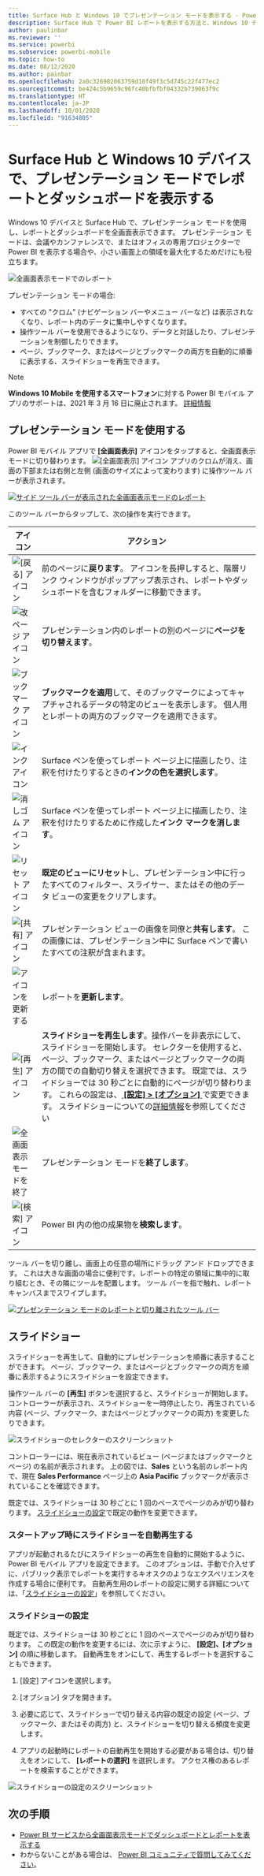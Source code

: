 ```yaml
---
title: Surface Hub と Windows 10 でプレゼンテーション モードを表示する - Power BI
description: Surface Hub で Power BI レポートを表示する方法と、Windows 10 デバイスで Power BI のダッシュボード、レポート、タイルを全画面表示モードで表示する方法について説明します。
author: paulinbar
ms.reviewer: ''
ms.service: powerbi
ms.subservice: powerbi-mobile
ms.topic: how-to
ms.date: 08/12/2020
ms.author: painbar
ms.openlocfilehash: 2a0c326902063759d10f49f3c5d745c22f477ec2
ms.sourcegitcommit: be424c5b9659c96fc40bfbfbf04332b739063f9c
ms.translationtype: HT
ms.contentlocale: ja-JP
ms.lasthandoff: 10/01/2020
ms.locfileid: "91634805"
---
```

# <a name="view-reports-and-dashboards-in-presentation-mode-on-surface-hub-and-windows-10-devices"></a>Surface Hub と Windows 10 デバイスで、プレゼンテーション モードでレポートとダッシュボードを表示する
Windows 10 デバイスと Surface Hub で、プレゼンテーション モードを使用し、レポートとダッシュボードを全画面表示できます。 プレゼンテーション モードは、会議やカンファレンスで、またはオフィスの専用プロジェクターで Power BI を表示する場合や、小さい画面上の領域を最大化するためだけにも役立ちます。

![全画面表示モードでのレポート](./media/mobile-windows-10-app-presentation-mode/power-bi-presentation-mode-2.png)

プレゼンテーション モードの場合:
* すべての "クロム" (ナビゲーション バーやメニュー バーなど) は表示されなくなり、レポート内のデータに集中しやすくなります。
* 操作ツール バーを使用できるようになり、データと対話したり、プレゼンテーションを制御したりできます。
* ページ、ブックマーク、またはページとブックマークの両方を自動的に順番に表示する、スライドショーを再生できます。

>[!NOTE]
>**Windows 10 Mobile を使用するスマートフォン**に対する Power BI モバイル アプリのサポートは、2021 年 3 月 16 日に廃止されます。 [詳細情報](/legal/powerbi/powerbi-mobile/power-bi-mobile-app-end-of-support-for-windows-phones)

## <a name="use-presentation-mode"></a>プレゼンテーション モードを使用する
Power BI モバイル アプリで **[全画面表示]** アイコンをタップすると、全画面表示モードに切り替わります。
![[全画面表示] アイコン](././media/mobile-windows-10-app-presentation-mode/power-bi-full-screen-icon.png) アプリのクロムが消え、画面の下部または右側と左側 (画面のサイズによって変わります) に操作ツール バーが表示されます。

[![サイド ツール バーが表示された全画面表示モードのレポート](./media/mobile-windows-10-app-presentation-mode/power-bi-presentation-mode-toolbar.png)](./media/mobile-windows-10-app-presentation-mode/power-bi-presentation-mode-toolbar-expanded.png#lightbox)

このツール バーからタップして、次の操作を実行できます。

| アイコン | アクション |
|------|--------|
|![[戻る] アイコン](./media/mobile-windows-10-app-presentation-mode/power-bi-windows-10-presentation-back-icon.png)|前のページに**戻ります**。 アイコンを長押しすると、階層リンク ウィンドウがポップアップ表示され、レポートやダッシュボードを含むフォルダーに移動できます。|
|![改ページ アイコン](./media/mobile-windows-10-app-presentation-mode/power-bi-windows-10-presentation-pages-icon.png)|プレゼンテーション内のレポートの別のページに**ページを切り替えます**。|
|![ブックマーク アイコン](./media/mobile-windows-10-app-presentation-mode/power-bi-windows-10-presentation-bookmarks-icon.png)|**ブックマークを適用**して、そのブックマークによってキャプチャされるデータの特定のビューを表示します。 個人用とレポートの両方のブックマークを適用できます。|
|![インク アイコン](./media/mobile-windows-10-app-presentation-mode/power-bi-windows-10-presentation-ink-icon.png)|Surface ペンを使ってレポート ページ上に描画したり、注釈を付けたりするときの**インクの色を選択します**。|
|![消しゴム アイコン](./media/mobile-windows-10-app-presentation-mode/power-bi-windows-10-presentation-eraser-icon.png)|Surface ペンを使ってレポート ページ上に描画したり、注釈を付けたりするために作成した**インク マークを消します**。          |
|![リセット アイコン](./media/mobile-windows-10-app-presentation-mode/power-bi-windows-10-presentation-reset-icon.png)|**既定のビューにリセット**し、プレゼンテーション中に行ったすべてのフィルター、スライサー、またはその他のデータ ビューの変更をクリアします。|
|![[共有] アイコン](./media/mobile-windows-10-app-presentation-mode/power-bi-windows-10-share-icon.png)|プレゼンテーション ビューの画像を同僚と**共有します**。 この画像には、プレゼンテーション中に Surface ペンで書いたすべての注釈が含まれます。|
|![アイコンを更新する](./media/mobile-windows-10-app-presentation-mode/power-bi-windows-10-presentation-refresh-icon.png)|レポートを**更新します**。|
|![[再生] アイコン](./media/mobile-windows-10-app-presentation-mode/power-bi-windows-10-presentation-play-icon.png)|**スライドショーを再生します**。操作バーを非表示にして、スライドショーを開始します。 セレクターを使用すると、ページ、ブックマーク、またはページとブックマークの両方の間での自動切り替えを選択できます。 既定では、スライドショーでは 30 秒ごとに自動的にページが切り替わります。 これらの設定は、[ **[設定] > [オプション]** ](#slideshow-settings) で変更できます。 スライドショーについての[詳細情報](#slideshows)を参照してください|
|![全画面表示モードを終了](./media/mobile-windows-10-app-presentation-mode/power-bi-windows-10-exit-full-screen-icon.png)|プレゼンテーション モードを**終了します**。|
|![[検索] アイコン](./media/mobile-windows-10-app-presentation-mode/power-bi-windows-10-presentation-search-icon.png)|Power BI 内の他の成果物を**検索します**。|

ツール バーを切り離し、画面上の任意の場所にドラッグ アンド ドロップできます。 これは大きな画面の場合に便利です。レポートの特定の領域に集中的に取り組むとき、その隣にツールを配置します。 ツール バーを指で触れ、レポート キャンバスまでスワイプします。

[![プレゼンテーション モードのレポートと切り離されたツール バー](./media/mobile-windows-10-app-presentation-mode/power-bi-windows-10-presentation-drag-toolbar-2.png)](./media/mobile-windows-10-app-presentation-mode/power-bi-windows-10-presentation-drag-toolbar-2-expanded.png#lightbox)

## <a name="slideshows"></a>スライドショー

スライドショーを再生して、自動的にプレゼンテーションを順番に表示することができます。 ページ、ブックマーク、またはページとブックマークの両方を順番に表示するようにスライドショーを設定できます。

操作ツール バーの **[再生]** ボタンを選択すると、スライドショーが開始します。 コントローラーが表示され、スライドショーを一時停止したり、再生されている内容 (ページ、ブックマーク、またはページとブックマークの両方) を変更したりできます。

![スライドショーのセレクターのスクリーンショット](././media/mobile-windows-10-app-presentation-mode//power-bi-windows-10-slideshow-selector.png)

 コントローラーには、現在表示されているビュー (ページまたはブックマークとページ) の名前が表示されます。 上の図では、**Sales** という名前のレポート内で、現在 **Sales Performance** ページ上の **Asia Pacific** ブックマークが表示されていることを確認できます。

既定では、スライドショーは 30 秒ごとに 1 回のペースでページのみが切り替わります。 [スライドショーの設定](#slideshow-settings)で既定の動作を変更できます。


### <a name="auto-play-a-slideshow-on-startup"></a>スタートアップ時にスライドショーを自動再生する

アプリが起動されるたびにスライドショーの再生を自動的に開始するように、Power BI モバイル アプリを設定できます。 このオプションは、手動で介入せずに、パブリック表示でレポートを実行するキオスクのようなエクスペリエンスを作成する場合に便利です。 自動再生用のレポートの設定に関する詳細については、「[スライドショーの設定](#slideshow-settings)」を参照してください。

### <a name="slideshow-settings"></a>スライドショーの設定

既定では、スライドショーは 30 秒ごとに 1 回のペースでページのみが切り替わります。 この既定の動作を変更するには、次に示すように、 **[設定]、[オプション]** の順に移動します。 自動再生をオンにして、再生するレポートを選択することもできます。

1. [設定] アイコンを選択します。

1. [オプション] タブを開きます。

1. 必要に応じて、スライドショーで切り替える内容の既定の設定 (ページ、ブックマーク、またはその両方) と、スライドショーを切り替える頻度を変更します。

1. アプリの起動時にレポートの自動再生を開始する必要がある場合は、切り替えをオンにして、 **[レポートの選択]** を選択します。 アクセス権のあるレポートを検索することができます。

![スライドショーの設定のスクリーンショット](././media/mobile-windows-10-app-presentation-mode//power-bi-windows-10-slideshow-settings.png)

## <a name="next-steps"></a>次の手順
* [Power BI サービスから全画面表示モードでダッシュボードとレポートを表示する](../end-user-focus.md)
* わからないことがある場合は、 [Power BI コミュニティで質問してみてください](https://community.powerbi.com/)。